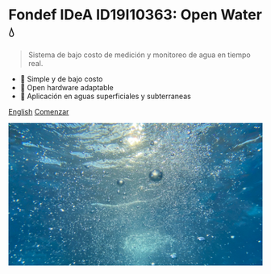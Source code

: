 <!-- _coverpage.md -->

# **Fondef IDeA ID19I10363: Open Water 💧**

> Sistema de bajo costo de medición y monitoreo de agua en tiempo real.

- 🌱 Simple y de bajo costo
- 🔧 Open hardware adaptable
- 🌊 Aplicación en aguas superficiales y subterraneas

<!--[GitHub](https://github.com/docsifyjs/docsify/)-->
[English](https://niclabs.cl/openwater-en)
[Comenzar](README.md)

<!-- background image -->

![](images/cover_background_2.jpg)


